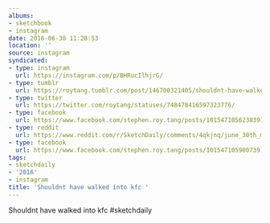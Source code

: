 ```yaml
---
albums:
- sketchbook
- instagram
date: 2016-06-30 11:28:53
location: ''
source: instagram
syndicated:
- type: instagram
  url: https://instagram.com/p/BHRucIlhjrG/
- type: tumblr
  url: https://roytang.tumblr.com/post/146700321405/shouldnt-have-walked-into-kfc-sketchdaily
- type: twitter
  url: https://twitter.com/roytang/statuses/748478416597323776/
- type: facebook
  url: https://www.facebook.com/stephen.roy.tang/posts/10154710562383912:1
- type: reddit
  url: https://www.reddit.com/r/SketchDaily/comments/4qkjnq/june_30th_mashed_potatoes/d4ttmp2/
- type: facebook
  url: https://www.facebook.com/stephen.roy.tang/posts/10154710590073912
tags:
- sketchdaily
- '2016'
- instagram
title: 'Shouldnt have walked into kfc '
---
```


Shouldnt have walked into kfc #sketchdaily